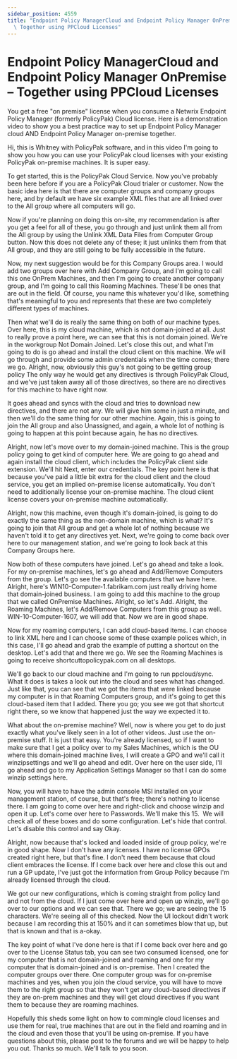 ```yaml
---
sidebar_position: 4559
title: "Endpoint Policy ManagerCloud and Endpoint Policy Manager OnPremise \u2013\
  \ Together using PPCloud Licenses"
---
```


# Endpoint Policy ManagerCloud and Endpoint Policy Manager OnPremise – Together using PPCloud Licenses

You get a free "on premise" license when you consume a Netwrix Endpoint Policy Manager (formerly PolicyPak) Cloud license. Here is a demonstration video to show you a best practice way to set up Endpoint Policy Manager cloud AND Endpoint Policy Manager on-premise together.

Hi, this is Whitney with PolicyPak software, and in this video I'm going to show you how you can use your PolicyPak cloud licenses with your existing PolicyPak on-premise machines. It is super easy.

To get started, this is the PolicyPak Cloud Service. Now you've probably been here before if you are a PolicyPak Cloud trialer or customer. Now the basic idea here is that there are computer groups and company groups here, and by default we have six example XML files that are all linked over to the All group where all computers will go.

Now if you're planning on doing this on-site, my recommendation is after you get a feel for all of these, you go through and just unlink them all from the All group by using the Unlink XML Data Files from Computer Group button. Now this does not delete any of these; it just unlinks them from that All group, and they are still going to be fully accessible in the future.

Now, my next suggestion would be for this Company Groups area. I would add two groups over here with Add Company Group, and I'm going to call this one OnPrem Machines, and then I'm going to create another company group, and I'm going to call this Roaming Machines. These'll be ones that are out in the field. Of course, you name this whatever you'd like, something that's meaningful to you and represents that these are two completely different types of machines.

Then what we'll do is really the same thing on both of our machine types. Over here, this is my cloud machine, which is not domain-joined at all. Just to really prove a point here, we can see that this is not domain joined. We're in the workgroup Not Domain Joined. Let's close this out, and what I'm going to do is go ahead and install the cloud client on this machine. We will go through and provide some admin credentials when the time comes; there we go. Alright, now, obviously this guy's not going to be getting group policy The only way he would get any directives is through PolicyPak Cloud, and we've just taken away all of those directives, so there are no directives for this machine to have right now.

It goes ahead and syncs with the cloud and tries to download new directives, and there are not any. We will give him some in just a minute, and then we'll do the same thing for our other machine. Again, this is going to join the All group and also Unassigned, and again, a whole lot of nothing is going to happen at this point because again, he has no directives.

Alright, now let's move over to my domain-joined machine. This is the group policy going to get kind of computer here. We are going to go ahead and again install the cloud client, which includes the PolicyPak client side extension. We'll hit Next, enter our credentials. The key point here is that because you've paid a little bit extra for the cloud client and the cloud service, you get an implied on-premise license automatically. You don't need to additionally license your on-premise machine. The cloud client license covers your on-premise machine automatically.

Alright, now this machine, even though it's domain-joined, is going to do exactly the same thing as the non-domain machine, which is what? It's going to join that All group and get a whole lot of nothing because we haven't told it to get any directives yet. Next, we're going to come back over here to our management station, and we're going to look back at this Company Groups here.

Now both of these computers have joined. Let's go ahead and take a look. For my on-premise machines, let's go ahead and Add/Remove Computers from the group. Let's go see the available computers that we have here. Alright, here's WIN10-Computer-1.fabrikam.com just really driving home that domain-joined business. I am going to add this machine to the group that we called OnPremise Machines. Alright, so let's Add. Alright, the Roaming Machines, let's Add/Remove Computers from this group as well. WIN-10-Computer-1607, we will add that. Now we are in good shape.

Now for my roaming computers, I can add cloud-based items. I can choose to link XML here and I can choose some of these example polices which, in this case, I'll go ahead and grab the example of putting a shortcut on the desktop. Let's add that and there we go. We see the Roaming Machines is going to receive shortcuttopolicypak.com on all desktops.

We'll go back to our cloud machine and I'm going to run ppcloud/sync. What it does is takes a look out into the cloud and sees what has changed. Just like that, you can see that we got the items that were linked because my computer is in that Roaming Computers group, and it's going to get this cloud-based item that I added. There you go; you see we got that shortcut right there, so we know that happened just the way we expected it to.

What about the on-premise machine? Well, now is where you get to do just exactly what you've likely seen in a lot of other videos. Just use the on-premise stuff. It is just that easy. You're already licensed, so if I want to make sure that I get a policy over to my Sales Machines, which is the OU where this domain-joined machine lives, I will create a GPO and we'll call it winzipsettings and we'll go ahead and edit. Over here on the user side, I'll go ahead and go to my Application Settings Manager so that I can do some winzip settings here.

Now, you will have to have the admin console MSI installed on your management station, of course, but that's free; there's nothing to license there. I am going to come over here and right-click and choose winzip and open it up. Let's come over here to Passwords. We'll make this 15.  We will check all of these boxes and do some configuration. Let's hide that control. Let's disable this control and say Okay.

Alright, now because that's locked and loaded inside of group policy, we're in good shape. Now I don't have any licenses. I have no license GPOs created right here, but that's fine. I don't need them because that cloud client embraces the license. If I come back over here and close this out and run a GP update, I've just got the information from Group Policy because I'm already licensed through the cloud.

We got our new configurations, which is coming straight from policy land and not from the cloud. If I just come over here and open up winzip, we'll go over to our options and we can see that. There we go; we are seeing the 15 characters. We're seeing all of this checked. Now the UI lockout didn't work because I am recording this at 150% and it can sometimes blow that up, but that is known and that is a-okay.

The key point of what I've done here is that if I come back over here and go over to the License Status tab, you can see two consumed licensed, one for my computer that is not domain-joined and roaming and one for my computer that is domain-joined and is on-premise. Then I created the computer groups over there. One computer group was for on-premise machines and yes, when you join the cloud service, you will have to move them to the right group so that they won't get any cloud-based directives if they are on-prem machines and they will get cloud directives if you want them to because they are roaming machines.

Hopefully this sheds some light on how to commingle cloud licenses and use them for real, true machines that are out in the field and roaming and in the cloud and even those that you'll be using on-premise. If you have questions about this, please post to the forums and we will be happy to help you out. Thanks so much. We'll talk to you soon.

###